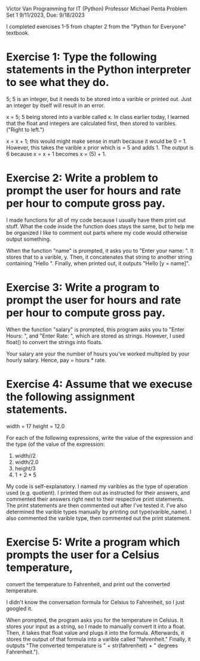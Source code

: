 Victor Van
Programming for IT (Python)
Professor Michael Penta
Problem Set 1
9/11/2023, Due: 9/18/2023

I completed exercises 1-5 from chapter 2 from the "Python for Everyone" textbook.

# Exercise 1: Type the following statements in the Python interpreter to see what they do.

5; 5 is an integer, but it needs to be stored into a varible or printed out. 
Just an integer by itself will result in an error.

x = 5; 5 being stored into a varible called x. In class earlier today,
I learned that the float and integers are calculated first, then stored to varibles.
("Right to left.")

x = x + 1; this would might make sense in math because it would be 0 = 1.
However, this takes the varible x prior which is = 5 and adds 1.
The output is 6 because x = x + 1 becomes x = (5) + 1.

# Exercise 2: Write a problem to prompt the user for hours and rate per hour to compute gross pay.

I made functions for all of my code because I usually have them print out stuff.
What the code inside the function does stays the same, 
but to help me be organized I like to comment out parts where my code would otherwise output something.

When the function "name" is prompted, it asks you to "Enter your name: ".
It stores that to a varible, y.
Then, it concatenates that string to another string containing "Hello ".
Finally, when printed out, it outputs "Hello [y = name]".

# Exercise 3: Write a program to prompt the user for hours and rate per hour to compute gross pay.

When the function "salary" is prompted, this program asks you to "Enter Hours: ",
and "Enter Rate: ", which are stored as strings. However, I used float() to convert
the strings into floats.

Your salary are your the number of hours you've worked multipled by your hourly salary.
Hence, pay = hours * rate.

# Exercise 4: Assume that we execuse the following assignment statements.

width = 17
height = 12.0

For each of the following expressions, write the value of the expression and the type
(of the value of the expression:

1) width//2
2) width/2.0
3) height/3
4) 1 + 2 * 5

My code is self-explanatory. I named my varibles as the type of operation used (e.g. quotient).
I printed them out as instructed for their answers, 
and commented their answers right next to their respective print statements. The print statements
are then commented out after I've tested it. I've also determined the varible types manually
by printing out type(varible_name). I also commented the varible type, then commented out the print statement.

# Exercise 5: Write a program which prompts the user for a Celsius temperature,
convert the temperature to Fahrenheit, and print out the converted temperature.

I didn't know the conversation formula for Celsius to Fahrenheit, so I just googled it.

When prompted, the program asks you for the temperature in Celsius. 
It stores your input as a string, so I made to manually convert it into a float.
Then, it takes that float value and plugs it into the formula.
Afterwards, it stores the output of that formula into a varible called "fahrenheit."
Finally, it outputs "The converted temperature is " + str(fahrenheit) + " degrees Fahrenheit.").